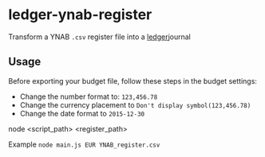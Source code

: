 # ledger-ynab-register

Transform a YNAB `.csv` register file into a [ledger](https://github.com/ledger/ledger)journal

## Usage

Before exporting your budget file, follow these steps in the budget settings:

-   Change the number format to: `123,456.78`
-   Change the currency placement to `Don't display symbol(123,456.78)`
-   Change the date format to `2015-12-30`

node <script_path> <currency> <register_path>

Example
`node main.js EUR YNAB_register.csv`
